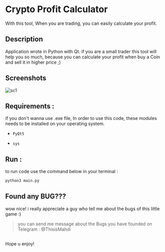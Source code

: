# Crypto Profit Calculator
With this tool, When you are trading, you can easily calculate your profit.

## Description
Application wrote in Python with Qt. if you are a small trader this tool will help you so much, because you can calculate your profit when buy a Coin and sell it in higher price ;)

## Screenshots
![sc1](https://s18.picofile.com/file/8437714276/Profit_Calculator_By_Mahdi_Yaghoubi.jpg)


## Requirements :

if you don't wanna use .exe file, In order to use this code, these modules needs to be installed on your operating system.


* `PyQt5`


* `sys`

## Run :

to run code use the command below in your terminal :
```Python
python3 main.py
```

## Found any BUG???
wow nice! i really appreciate a guy who tell me about the bugs of this little game :)
> you can send me message about the Bugs you have founded on Telegram : @ThisisMahdi

##
Hope u enjoy!


